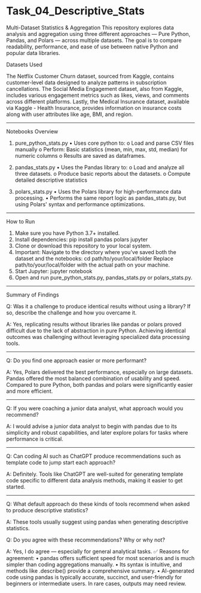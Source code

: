 # Task_04_Descriptive_Stats

Multi-Dataset Statistics & Aggregation
This repository explores data analysis and aggregation using three different approaches — Pure Python, Pandas, and Polars — across multiple datasets. The goal is to compare readability, performance, and ease of use between native Python and popular data libraries.

Datasets Used

The Netflix Customer Churn dataset, sourced from Kaggle, contains customer-level data designed to analyze patterns in subscription cancellations. The Social Media Engagement dataset, also from Kaggle, includes various engagement metrics such as likes, views, and comments across different platforms. Lastly, the Medical Insurance dataset, available via Kaggle - Health Insurance, provides information on insurance costs along with user attributes like age, BMI, and region.

________________________________________
 Notebooks Overview
 
1. pure_python_stats.py
•	Uses core python to:
o	Load and parse CSV files manually
o	Perform: Basic statistics (mean, min, max, std, median) for numeric columns
o	Results are saved as dataframes.

2. pandas_stats.py
•	Uses the Pandas library to:
o	Load and analyze all three datasets.
o	Produce basic reports about the datasets.
o	Compute detailed descriptive statistics

3. polars_stats.py
•	Uses the Polars library for high-performance data processing.
•	Performs the same report logic as pandas_stats.py, but using Polars' syntax and performance optimizations.
________________________________________
 How to Run
1.	Make sure you have Python 3.7+ installed.
2.	Install dependencies:
pip install pandas polars jupyter
3.	Clone or download this repository to your local system.
4.	Important: Navigate to the directory where you've saved both the dataset and the notebooks:
cd path/to/your/local/folder
Replace path/to/your/local/folder with the actual path on your machine.
5.	Start Jupyter:
jupyter notebook
6.	Open and run pure_python_stats.py, pandas_stats.py or polars_stats.py.
________________________________________
Summary of Findings

Q: Was it a challenge to produce identical results without using a library? If so, describe the challenge and how you overcame it.

A: Yes, replicating results without libraries like pandas or polars proved difficult due to the lack of abstraction in pure Python. Achieving identical outcomes was challenging without leveraging specialized data processing tools.
________________________________________
Q: Do you find one approach easier or more performant?

A: Yes, Polars delivered the best performance, especially on large datasets. Pandas offered the most balanced combination of usability and speed. Compared to pure Python, both pandas and polars were significantly easier and more efficient.
________________________________________
Q: If you were coaching a junior data analyst, what approach would you recommend?

A: I would advise a junior data analyst to begin with pandas due to its simplicity and robust capabilities, and later explore polars for tasks where performance is critical.
________________________________________
Q: Can coding AI such as ChatGPT produce recommendations such as template code to jump start each approach?

A: Definitely. Tools like ChatGPT are well-suited for generating template code specific to different data analysis methods, making it easier to get started.
________________________________________
Q: What default approach do these kinds of tools recommend when asked to produce descriptive statistics?

A: These tools usually suggest using pandas when generating descriptive statistics.

Q: Do you agree with these recommendations? Why or why not?

A: Yes, I do agree — especially for general analytical tasks.
✅ Reasons for agreement:
•	pandas offers sufficient speed for most scenarios and is much simpler than coding aggregations manually.
•	Its syntax is intuitive, and methods like .describe() provide a comprehensive summary.
•	AI-generated code using pandas is typically accurate, succinct, and user-friendly for beginners or intermediate users. In rare cases, outputs may need review.

